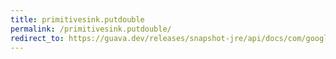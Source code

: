 ```yaml
---
title: primitivesink.putdouble
permalink: /primitivesink.putdouble/
redirect_to: https://guava.dev/releases/snapshot-jre/api/docs/com/google/common/hash/PrimitiveSink.html#putDouble-double-
---
```


